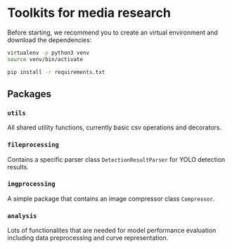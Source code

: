 # Toolkits for media research

Before starting, we recommend you to create an virtual environment and download the dependencies:
```sh
virtualenv -p python3 venv
source venv/bin/activate

pip install -r requirements.txt
```

## Packages

### `utils`

All shared utility functions, currently basic csv operations and decorators.

### `fileprocessing`

Contains a specific parser class `DetectionResultParser` for YOLO detection results.

### `imgprocessing`

A simple package that contains an image compressor class `Compressor`.

### `analysis`

Lots of functionalites that are needed for model performance evaluation including data preprocessing and curve representation.

